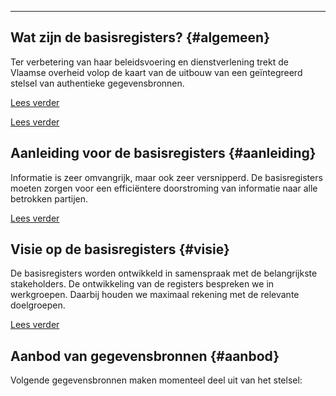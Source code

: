 ____
## Wat zijn de basisregisters? {#algemeen}
Ter verbetering van haar beleidsvoering en dienstverlening trekt de Vlaamse overheid volop de kaart van de uitbouw van een geïntegreerd stelsel van authentieke gegevensbronnen.

[<span class="vl-icon vl-vi vl-vi-arrow-right-fat vl-link__icon vl-link__icon--before"/>Lees verder][1]

[<span class="vl-icon vl-vi vl-vi-arrow-right-fat vl-link__icon vl-link__icon--before"/>Lees verder][1]

## Aanleiding voor de basisregisters {#aanleiding}
Informatie is zeer omvangrijk, maar ook zeer versnipperd. De basisregisters moeten zorgen voor een efficiëntere doorstroming van informatie naar alle betrokken partijen.

[<span class="vl-icon vl-vi vl-vi-arrow-right-fat vl-link__icon vl-link__icon--before"/>Lees verder][2]

## Visie op de basisregisters {#visie}
De basisregisters worden ontwikkeld in samenspraak met de belangrijkste stakeholders. De ontwikkeling van de registers bespreken we in werkgroepen. Daarbij houden we maximaal rekening met de relevante doelgroepen.

[<span class="vl-icon vl-vi vl-vi-arrow-right-fat vl-link__icon vl-link__icon--before"/>Lees verder][3]

## Aanbod van gegevensbronnen {#aanbod}
Volgende gegevensbronnen maken momenteel deel uit van het stelsel:

[1]:/algemeen
[2]:/aanleiding
[3]:/visie

